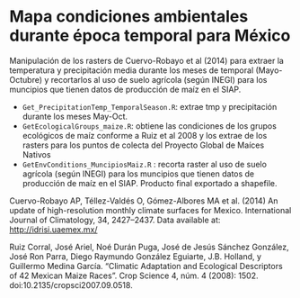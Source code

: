 # Mapa condiciones ambientales durante época temporal para México

Manipulación de los rasters de Cuervo-Robayo et al (2014) para extraer la temperatura y precipitación media durante los meses de temporal (Mayo-Octubre) y recortarlos al uso de suelo agrícola (según INEGI) para los muncipios que tienen datos de producción de maíz en el SIAP.

* `Get_PrecipitationTemp_TemporalSeason.R`: extrae tmp y precipitación durante los meses May-Oct.
* `GetEcologicalGroups_maize.R`: obtiene las condiciones de los grupos ecológicos de maíz conforme a Ruiz et al 2008 y los extrae de los rasters para los puntos de colecta del Proyecto Global de Maíces Nativos 
* `GetEnvConditions_MuncipiosMaiz.R` : recorta raster al uso de suelo agrícola (según INEGI) para los muncipios que tienen datos de producción de maíz en el SIAP. Producto final exportado a shapefile.

Cuervo-Robayo AP, Téllez-Valdés O, Gómez-Albores MA et al. (2014) An update of high-resolution monthly climate surfaces for Mexico. International Journal of Climatology, 34, 2427–2437. Data available at: http://idrisi.uaemex.mx/

Ruiz Corral, José Ariel, Noé Durán Puga, José de Jesús Sánchez González, José Ron Parra, Diego Raymundo González Eguiarte, J.B. Holland, y Guillermo Medina García. “Climatic Adaptation and Ecological Descriptors of 42 Mexican Maize Races”. Crop Science 4, núm. 4 (2008): 1502. doi:10.2135/cropsci2007.09.0518.

